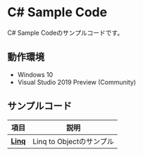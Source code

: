# C# Sample Code

C# Sample Codeのサンプルコードです。  

## 動作環境  

- Windows 10  
- Visual Studio 2019 Preview (Community)

## サンプルコード  

|  項目  |  説明  |
| ---- | ---- |
| **[Linq](https://github.com/YShimon/CSharpSample/wiki/Linq)**  | Linq to Objectのサンプル |

